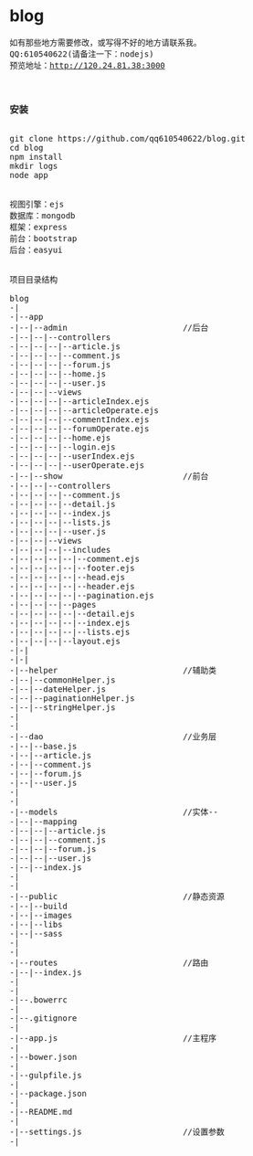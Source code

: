 # blog

<pre>
如有那些地方需要修改，或写得不好的地方请联系我。
QQ:610540622(请备注一下：nodejs)
预览地址：<a href="http://120.24.81.38:3000/" target="_blank">http://120.24.81.38:3000</a>


<h3>安装</h3>
git clone https://github.com/qq610540622/blog.git
cd blog
npm install
mkdir logs
node app


视图引擎：ejs
数据库：mongodb
框架：express
前台：bootstrap
后台：easyui


项目目录结构

blog
-|
-|--app
-|--|--admin                        //后台
-|--|--|--controllers
-|--|--|--|--article.js
-|--|--|--|--comment.js
-|--|--|--|--forum.js
-|--|--|--|--home.js
-|--|--|--|--user.js
-|--|--|--views
-|--|--|--|--articleIndex.ejs
-|--|--|--|--articleOperate.ejs
-|--|--|--|--commentIndex.ejs
-|--|--|--|--forumOperate.ejs
-|--|--|--|--home.ejs
-|--|--|--|--login.ejs
-|--|--|--|--userIndex.ejs
-|--|--|--|--userOperate.ejs
-|--|--show                         //前台
-|--|--|--controllers
-|--|--|--|--comment.js
-|--|--|--|--detail.js
-|--|--|--|--index.js
-|--|--|--|--lists.js
-|--|--|--|--user.js
-|--|--|--views
-|--|--|--|--includes
-|--|--|--|--|--comment.ejs
-|--|--|--|--|--footer.ejs
-|--|--|--|--|--head.ejs
-|--|--|--|--|--header.ejs
-|--|--|--|--|--pagination.ejs
-|--|--|--|--pages
-|--|--|--|--|--detail.ejs
-|--|--|--|--|--index.ejs
-|--|--|--|--|--lists.ejs
-|--|--|--|--layout.ejs
-|-|
-|-|
-|--helper                          //辅助类
-|--|--commonHelper.js
-|--|--dateHelper.js
-|--|--paginationHelper.js
-|--|--stringHelper.js
-|
-|
-|--dao                             //业务层
-|--|--base.js
-|--|--article.js
-|--|--comment.js
-|--|--forum.js
-|--|--user.js
-|
-|
-|--models                          //实体--
-|--|--mapping
-|--|--|--article.js
-|--|--|--comment.js
-|--|--|--forum.js
-|--|--|--user.js
-|--|--index.js
-|
-|
-|--public                          //静态资源
-|--|--build
-|--|--images
-|--|--libs
-|--|--sass
-|
-|
-|--routes                          //路由
-|--|--index.js
-|
-|
-|--.bowerrc
-|
-|--.gitignore
-|
-|--app.js                          //主程序
-|
-|--bower.json
-|
-|--gulpfile.js
-|
-|--package.json
-|
-|--README.md
-|
-|--settings.js                     //设置参数
-|

</pre>
